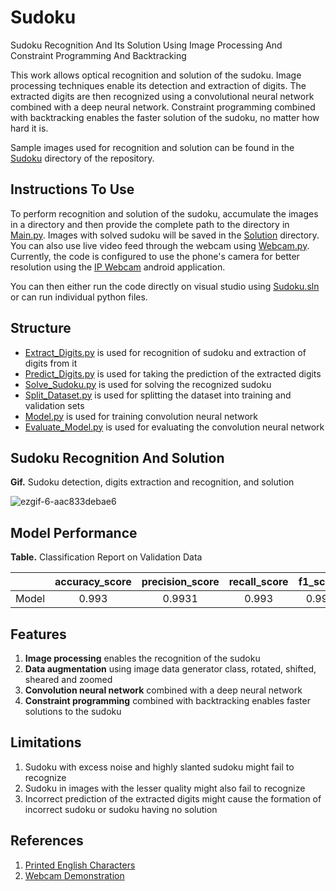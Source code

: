 # Sudoku
Sudoku Recognition And Its Solution Using Image Processing And Constraint Programming And Backtracking

This work allows optical recognition and solution of the sudoku. Image processing techniques enable its detection and extraction of digits. The extracted digits are then recognized using a convolutional neural network combined with a deep neural network. Constraint programming combined with backtracking enables the faster solution of the sudoku, no matter how hard it is.

Sample images used for recognition and solution can be found in the [Sudoku](https://github.com/milind-prajapat/Sudoku/tree/main/Sudoku) directory of the repository.

## Instructions To Use
To perform recognition and solution of the sudoku, accumulate the images in a directory and then provide the complete path to the directory in [Main.py](https://github.com/milind-prajapat/Sudoku/blob/main/Main.py). Images with solved sudoku will be saved in the [Solution](https://github.com/milind-prajapat/Sudoku/tree/main/Solution) directory. You can also use live video feed through the webcam using [Webcam.py](https://github.com/milind-prajapat/Sudoku/blob/main/Webcam.py). Currently, the code is configured to use the phone's camera for better resolution using the [IP Webcam](https://play.google.com/store/apps/details?id=com.pas.webcam) android application.

You can then either run the code directly on visual studio using [Sudoku.sln](https://github.com/milind-prajapat/Sudoku/blob/main/Sudoku.sln) or can run individual python files.

## Structure
* [Extract_Digits.py](https://github.com/milind-prajapat/Sudoku/blob/main/Extract_Digits.py) is used for recognition of sudoku and extraction of digits from it
* [Predict_Digits.py](https://github.com/milind-prajapat/Sudoku/blob/main/Predict_Digits.py) is used for taking the prediction of the extracted digits
* [Solve_Sudoku.py](https://github.com/milind-prajapat/Sudoku/blob/main/Solve_Sudoku.py) is used for solving the recognized sudoku
* [Split_Dataset.py](https://github.com/milind-prajapat/Sudoku/blob/main/Split_Dataset.py) is used for splitting the dataset into training and validation sets
* [Model.py](https://github.com/milind-prajapat/Sudoku/blob/main/Model.py) is used for training convolution neural network
* [Evaluate_Model.py](https://github.com/milind-prajapat/Sudoku/blob/main/Evaluate_Model.py) is used for evaluating the convolution neural network

## Sudoku Recognition And Solution

**Gif.** Sudoku detection, digits extraction and recognition, and solution

![ezgif-6-aac833debae6](https://user-images.githubusercontent.com/59139752/120095352-2e60d680-c143-11eb-8fc7-4df7e826b669.gif)

## Model Performance

**Table.** Classification Report on Validation Data 

|  | accuracy_score | precision_score | recall_score | f1_score|
| --- | :---: | :---: | :---: | ---: |
| Model    |      0.993     |      0.9931     |   0.993  |  0.9936 |

## Features
1. **Image processing** enables the recognition of the sudoku
2. **Data augmentation** using image data generator class, rotated, shifted, sheared and zoomed
3. **Convolution neural network** combined with a deep neural network
4. **Constraint programming** combined with backtracking enables faster solutions to the sudoku

## Limitations
1. Sudoku with excess noise and highly slanted sudoku might fail to recognize
2. Sudoku in images with the lesser quality might also fail to recognize
3. Incorrect prediction of the extracted digits might cause the formation of incorrect sudoku or sudoku having no solution

## References
1. [Printed English Characters](https://drive.google.com/file/d/1UYUyG0Z_33_IiMjOhy48w_ek38j-68dx/view?usp=sharing)
2. [Webcam Demonstration](https://drive.google.com/file/d/1NDWFiYbbc5GfrwAFLoWxFhMlrgRaR47R/view?usp=sharing)
